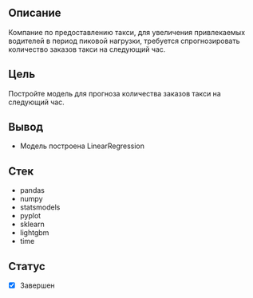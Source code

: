 ## Описание
Компание по предоставлению такси, для увеличения привлекаемых водителей в период пиковой нагрузки, требуется спрогнозировать количество заказов такси на следующий час.
## Цель
Постройте модель для прогноза количества заказов такси на следующий час.
## Вывод
+ Модель построена LinearRegression
## Стек
+ pandas 
+ numpy 
+ statsmodels
+ pyplot 
+ sklearn
+ lightgbm 
+ time 
## Статус
- [x] Завершен
